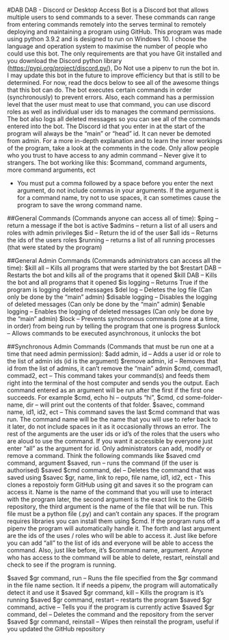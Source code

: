 #DAB
DAB - Discord or Desktop Access Bot is a Discord bot that allows multiple users to send commands to a sever. These commands can range from entering commands remotely into the serves terminal to remotely deploying and maintaining a program using GitHub. This program was made using python 3.9.2 and is designed to run on Windows 10. I choose the language and operation system to maximise the number of people who could use this bot. The only requirements are that you have Git installed and you download the Discord python library (https://pypi.org/project/discord.py/), Do Not use a pipenv to run the bot in. I may update this bot in the future to improve efficiency but that is still to be determined. For now, read the docs below to see all of the awesome things that this bot can do. The bot executes certain commands in order (synchronously) to prevent errors. Also, each command has a permission level that the user must meat to use that command, you can use discord roles as well as individual user ids to manages the command permissions. The bot also logs all deleted messages so you can see all of the commands entered into the bot. The Discord id that you enter in at the start of the program will always be the “main” or “head” id. It can never be demoted from admin. For a more in-depth explanation and to learn the inner workings of the program, take a look at the comments in the code.  Only allow people who you trust to have access to any admin command – Never give it to strangers.
The bot working like this:
$command, command arguments, more command arguments, ect
-	You must put a comma followed by a space before you enter the next argument, do not include commas in your arguments. If the argument is for a command name, try not to use spaces, it can sometimes cause the program to save the wrong command name.

##General Commands (Commands anyone can access all of  time):
$ping – return a message if the bot is active
$admins – return a list of all users and roles with admin privileges
$id – Return the id of the user
$all ids – Returns the ids of the users roles
$running – returns a list of all running processes (that were stated by the program)

##General Admin Commands (Commands administrators can access all the time):
$kill all – Kills all programs that were started by the bot
$restart DAB – Restarts the bot and kills all of the programs that it opened
$kill DAB – Kills the bot and all programs that it opened
$is logging – Returns True if the program is logging deleted messages
$del log – Deletes the log file (Can only be done by the “main” admin)
$disable logging – Disables the logging of deleted messages (Can only be done by the “main” admin)
$enable logging – Enables the logging of deleted messages (Can only be done by the “main” admin)
$lock – Prevents synchronous commands (one at a time, in order) from being run by telling the program that one is progress 
$unlock – Allows commands to be executed asynchronous, it unlocks the bot


##Synchronous Admin Commands (Commands that must be run one at a time that need admin permission):
$add admin, id – Adds a user id or role to the list of admin ids (id is the argument)
$remove admin, id – Removes that id from the list of admins, it can’t remove the “main” admin
$cmd, commad1, commad2, ect – This command takes your command(s) and feeds them right into the terminal of the host computer and sends you the output. Each command entered as an argument will be run after the first if the first one succeeds. For example $cmd, echo hi – outputs “hi”, $cmd, cd some-folder-name, dir – will print out the contents of that folder.
$savec, command name, id1, id2, ect – This command saves the last $cmd command that was run. The command name will be the name that you will use to refer back to it later, do not include spaces in it as it occasionally throws an error. The rest of the arguments are the user ids or id’s of the roles that the users who are aloud to use the command. If you want it accessible by everyone just enter “all” as the argument for id. Only administrators can add, modify or remove a command. Think the following commands like $saved cmd command, argument
$saved, run – runs the command (if the user is authorised)
$saved $cmd command, del – Deletes the command that was saved using $savec
$gr, name, link to repo, file name, id1, id2, ect -  This clones a repostoiy form GitHub using git and saves it so the program can access it. Name is the name of the command that you will use to interact with the program later, the second argument is the exact link to the GitHb repository, the third argument is the name of the file that will be run. This file must be a python file (.py) and can’t contain any spaces. If the program requires libraries you can install them using $cmd. If the program runs off a pipenv the program will automatically handle it. The forth and last argument are the ids of the uses / roles who will be able to access it. Just like before you can add “all” to the list of ids and everyone will be able to access the command. Also, just like before, it’s $command name, argument. Anyone who has access to the command will be able to delete, restart, reinstall and check to see if the program is running.

$saved $gr command, run – Runs the file specified from the $gr command in the file name section. It if needs a pipenv, the program will automatically detect it and use it
$saved $gr command, kill – Kills the program is it’s running
$saved $gr command, restart – restarts the program
$saved $gr command, active – Tells you if the program is currently active
$saved $gr command, del – Deletes the command and the repository from the server
$saved $gr command, reinstall – Wipes then reinstall the program, useful if you updated the GitHub repository


